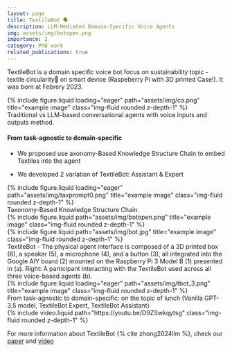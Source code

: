 ```yaml
---
layout: page
title: TextileBot 🗣️
description: LLM-Mediated Domain-Specific Voice Agents
img: assets/img/botopen.png
importance: 2
category: PhD work
related_publications: true
---
```


TextileBot is a domain specific voice bot focus on sustainability topic - textile circularity🧶 on smart device (Raspeberry Pi with 3D printed Case!). It was born at Febrery 2023.

<div class="row">
    <div class="col-sm mt-3 mt-md-0">
        {% include figure.liquid loading="eager" path="assets/img/ca.png" title="example image" class="img-fluid rounded z-depth-1" %}
    </div>
</div>
<div class="caption">
    Traditional vs LLM-based conversational agents with voice inputs and outputs method.
</div>

#### From task-agnostic to domain-specific

- We proposed use axonomy-Based Knowledge Structure Chain to embed Textiles into the agent

- We developed 2 variation of TextileBot: Assistant & Expert

<div class="row">
    <div class="col-sm mt-3 mt-md-0">
        {% include figure.liquid loading="eager" path="assets/img/taxprompt0.png" title="example image" class="img-fluid rounded z-depth-1" %}
    </div>
</div>
<div class="caption">
    Taxonomy-Based Knowledge Structure Chain. 
</div>

<div class="row justify-content-sm-center">
    <div class="col-sm">
        {% include figure.liquid path="assets/img/botopen.png" title="example image" class="img-fluid rounded z-depth-1" %}
    </div>
    <div class="col-sm">
        {% include figure.liquid path="assets/img/bot.jpg" title="example image" class="img-fluid rounded z-depth-1" %}
    </div>

</div>
<div class="caption">
    TextileBot - The physical agent interface is composed of a 3D printed box (6), a speaker (5), a microphone (4), and a button (3), all integrated into the Google AIY board (2) mounted on the Raspberry Pi 3 Model B (1) presented in (a). Right: A participant interacting with the TextileBot used across all three voice-based agents (b).
</div>

<div class="row">
    <div class="col-sm mt-3 mt-md-0">
        {% include figure.liquid loading="eager" path="assets/img/tbot_3.png" title="example image" class="img-fluid rounded z-depth-1" %}
    </div>
</div>
<div class="caption">
    From task-agnostic to domain-specific: on the topic of lunch (Vanilla GPT-3.5 model, TextileBot Expert, TextileBot Assistant)
</div>

<div class="row mt-3">
    <div class="col-sm mt-3 mt-md-0">
        {% include video.liquid path="https://youtu.be/D9ZSwkqytsg" class="img-fluid rounded z-depth-1" %}
    </div>
</div>

For more information about TextileBot {% cite zhong2024llm %}, check our [paper](https://arxiv.org/abs/2406.10590) and [video](https://youtu.be/D9ZSwkqytsg)
